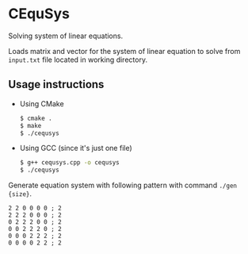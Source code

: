 # CEquSys

Solving system of linear equations.

Loads matrix and vector for the system of linear equation to solve from `input.txt` file located in working directory.

## Usage instructions

* Using CMake

    ```bash
    $ cmake .
    $ make
    $ ./cequsys
    ```

* Using GCC (since it's just one file)

    ```bash
    $ g++ cequsys.cpp -o cequsys
    $ ./cequsys
    ```

Generate equation system with following pattern with command `./gen {size}`.

```text
2 2 0 0 0 0 ; 2
2 2 2 0 0 0 ; 2
0 2 2 2 0 0 ; 2
0 0 2 2 2 0 ; 2
0 0 0 2 2 2 ; 2
0 0 0 0 2 2 ; 2
```
